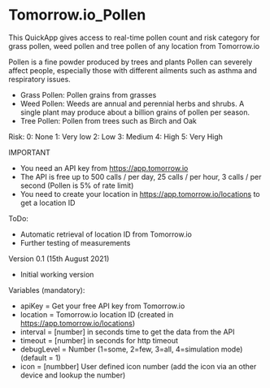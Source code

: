# Tomorrow.io_Pollen
This QuickApp gives access to real-time pollen count and risk category for grass pollen, weed pollen and tree pollen of any location from Tomorrow.io

Pollen is a fine powder produced by trees and plants
Pollen can severely affect people, especially those with different ailments such as asthma and respiratory issues.

- Grass Pollen: Pollen grains from grasses
- Weed Pollen: Weeds are annual and perennial herbs and shrubs. A single plant may produce about a billion grains of pollen per season. 
- Tree Pollen: Pollen from trees such as Birch and Oak

Risk:
0: None
1: Very low
2: Low
3: Medium
4: High
5: Very High


IMPORTANT
- You need an API key from https://app.tomorrow.io
- The API is free up to 500 calls / per day, 25 calls / per hour, 3 calls / per second (Pollen is 5% of rate limit)
- You need to create your location in https://app.tomorrow.io/locations to get a location ID

ToDo:
- Automatic retrieval of location ID from Tomorrow.io
- Further testing of measurements


Version 0.1 (15th August 2021)
- Initial working version


Variables (mandatory): 
- apiKey = Get your free API key from Tomorrow.io
- location =  Tomorrow.io location ID (created in https://app.tomorrow.io/locations)
- interval = [number] in seconds time to get the data from the API
- timeout = [number] in seconds for http timeout
- debugLevel = Number (1=some, 2=few, 3=all, 4=simulation mode) (default = 1)
- icon = [numbber] User defined icon number (add the icon via an other device and lookup the number)
